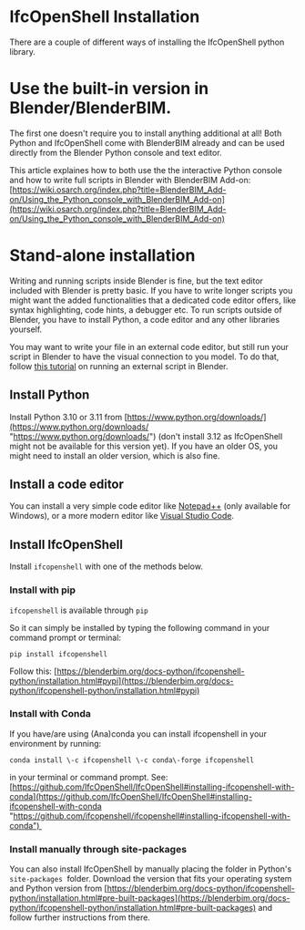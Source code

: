 # IfcOpenShell Installation

There are a couple of different ways of installing the IfcOpenShell python library.

# Use the built-in version in Blender/BlenderBIM.

The first one doesn't require you to install anything additional at all! Both Python and IfcOpenShell come with BlenderBIM already and can be used directly from the Blender Python console and text editor.

This article explaines how to both use the the interactive Python console and how to write full scripts in Blender with BlenderBIM Add-on: [https://wiki.osarch.org/index.php?title=BlenderBIM_Add-on/Using_the_Python_console_with_BlenderBIM_Add-on](https://wiki.osarch.org/index.php?title=BlenderBIM_Add-on/Using_the_Python_console_with_BlenderBIM_Add-on)

# Stand-alone installation
Writing and running scripts inside Blender is fine, but the text editor included with Blender is pretty basic. If you have to write longer scripts you might want the added functionalities that a dedicated code editor offers, like syntax highlighting, code hints, a debugger etc. 
To run scripts outside of Blender, you have to install Python, a code editor and any other libraries yourself.

You may want to write your file in an external code editor, but still run your script in Blender to have the visual connection to you model. To do that, follow [this tutorial](https://github.com/timmcginley/41934/blob/main/Concepts/BlenderBIM/E22_41934_How%20to%20run%20an%20external%20script%20in%20Blender.md) on running an external script in Blender. 

## Install Python
Install Python 3.10 or 3.11 from [https://www.python.org/downloads/](https://www.python.org/downloads/ "https://www.python.org/downloads/") (don't install 3.12 as IfcOpenShell might not be available for this version yet). If you have an older OS, you might need to install an older version, which is also fine.

## Install a code editor
You can install a very simple code editor like [Notepad++](https://notepad-plus-plus.org/downloads/) (only available for Windows), or a more modern editor like [Visual Studio Code](https://code.visualstudio.com/). 

## Install IfcOpenShell
Install `ifcopenshell` with one of the methods below.

### Install with pip
`ifcopenshell` is available through `pip`

So it can simply be installed by typing the following command in your command prompt or terminal:

`pip install ifcopenshell`

Follow this: [https://blenderbim.org/docs-python/ifcopenshell-python/installation.html#pypi](https://blenderbim.org/docs-python/ifcopenshell-python/installation.html#pypi)

### Install with Conda

If you have/are using (Ana)conda you can install ifcopenshell in your environment by running:

`conda install \-c ifcopenshell \-c conda\-forge ifcopenshell`

in your terminal or command prompt. See: [https://github.com/IfcOpenShell/IfcOpenShell#installing-ifcopenshell-with-conda](https://github.com/IfcOpenShell/IfcOpenShell#installing-ifcopenshell-with-conda "https://github.com/ifcopenshell/ifcopenshell#installing-ifcopenshell-with-conda") 

### Install manually through site-packages

You can also install IfcOpenShell by manually placing the folder in Python's `site-packages`  folder. 
Download the version that fits your operating system and Python version from [https://blenderbim.org/docs-python/ifcopenshell-python/installation.html#pre-built-packages](https://blenderbim.org/docs-python/ifcopenshell-python/installation.html#pre-built-packages) and follow further instructions from there.
